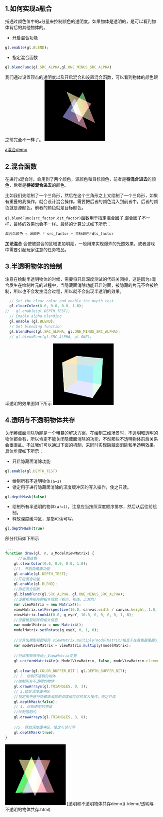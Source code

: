 ## 1.如何实现a融合
指通过颜色值中的`a`分量来控制颜色的透明度。如果物体是透明的，是可以看到物体背后的其他物体的。
+ 开启混合功能
```js
gl.enable(gl.BLEND);
```
+ 指定混合函数
```js
gl.blendFunc(gl.SRC_ALPHA,gl.ONE_MINUS_SRC_ALPHA)
```

我们通过设置顶点的透明度以及开启混合和设置混合函数，可以看到物体的颜色跟之前完全不一样了。
<img width=200 src='../../../images/a混合.png'/>

[a混合demo]('./demo/a混合.html')

## 2.混合函数
在进行`a`混合时，会用到了两个颜色，源颜色和目标颜色，前者是**待混合进去**的颜色，后者是**待被混合进去**的颜色。

比如我们先绘制了一个三角形，然后在这个三角形之上又绘制了一个三角形，如果有重叠的我操作，就会设计混合操作。需要把后者的颜色混入到前者中，后者的颜色就是源颜色，前者的颜色就是目标颜色。

`gl.blendFunc(src_factor,dst_factor)`函数用于指定混合因子,混合因子不一样，最终的效果也会不一样。最终的计算公式如下所示：
```js
混合后颜色 = 源颜色 * src_factor + 目标颜色*dts_factor
```

**加法混合** 会使被混合的区域更加明亮，一般用来实现爆炸的光照效果，或者游戏中需要引起玩家注意的任务物品。

## 3.半透明物体的绘制

注意在绘制半透明物体的时候，需要将开启深度测试的代码关闭掉，这是因为`a`混合发生在绘制片元的过程中，当隐藏面消除功能开启时面，被隐藏的片元不会被绘制，所以也不会发生混合过程，所以就不会出现半透明的效果。
```js
  // Set the clear color and enable the depth test
  gl.clearColor(0.0, 0.0, 0.0, 1.0);
//   gl.enable(gl.DEPTH_TEST);
  // Enable alpha blending
  gl.enable (gl.BLEND);
  // Set blending function
  gl.blendFunc(gl.SRC_ALPHA, gl.ONE_MINUS_SRC_ALPHA);
  // gl.blendFunc(gl.SRC_ALPHA, gl.ONE);
```
半透明的效果图如下所示
<img src='../../../images/半透明.png' width=200>

## 4.透明与不透明物体共存

关闭英藏面消除功能是一个粗暴的解决方案，在绘制三维场景时，不透明和透明的物体都会有，所以肯定不能关闭隐藏面消除的功能，不然那些不透明物体前后关系会很混乱。不过我们可以通过下面的机制，来同时实现隐藏面消除和半透明效果。具体步骤如下所示：
+ 开启隐藏面消除功能
```js
gl.enable(gl.DEPTH_TEST)
```
+ 绘制所有不透明物体`(a=1)`
+ 锁定用于进行隐藏面消除的深度缓冲区的写入操作，使之只读。
```js
gl.depthMask(false)
```
+ 绘制所有半透明的物体`(a!=1)`，注意应当按照深度顺序排序，然后从后往前绘制。
+ 释放深度缓冲区，是指可读可写。
```js
gl.depthMask(true)
```
部分代码如下所示
```js
....
function draw(gl, n, u_ModelViewMatrix) {
      //设置底色
    gl.clearColor(0.0, 0.0, 0.0, 1.0);
    //1. 开启隐藏面功能
    gl.enable(gl.DEPTH_TEST);
    //开启混合功能
    gl.enable(gl.BLEND);
    //指定混合函数
    gl.blendFunc(gl.SRC_ALPHA, gl.ONE_MINUS_SRC_ALPHA);
    //设置视角矩阵的相关信息（视点，视线，上方向）
    var viewMatrix = new Matrix4();
    viewMatrix.setPerspective(10.0, canvas.width / canvas.height, 1.0, 100.0);
    viewMatrix.lookAt(0.0, g_eyeY, 10.0, 0, 0, 0, 0, 1, 0);
    //设置模型矩阵的相关信息
    var modelMatrix = new Matrix4();
    modelMatrix.setRotate(g_eyeX, 0, 1, 0);

    //计算出模型视图矩阵 viewMatrix.multiply(modelMatrix)相当于在着色器里面u_ViewMatrix * u_ModelMatrix
    var modeViewMatrix = viewMatrix.multiply(modelMatrix);

    //将试图矩阵传给u_ViewMatrix变量
    gl.uniformMatrix4fv(u_ModelViewMatrix, false, modeViewMatrix.elements);

    gl.clear(gl.COLOR_BUFFER_BIT | gl.DEPTH_BUFFER_BIT);
    // 2. 绘制不透明的物体
    //绘制所有不透明的物体
    gl.drawArrays(gl.TRIANGLES, 0, 3);
    // 3.锁定深度缓冲区
    //锁定用于进行隐藏面消除的深度缓冲区的写入操作，使之只读
    gl.depthMask(false);
    // 4. 绘制透明的物体
    //绘制透明的
    gl.drawArrays(gl.TRIANGLES, 3, 6);

    //5. 释放深度缓冲区，使之可读可写
    gl.depthMask(true);
}
```

<img width=200 src ='../../../images/透明跟不透明共存.png'>
[透明和不透明物体共存demo](./demo/透明与不透明的物体共存.html)